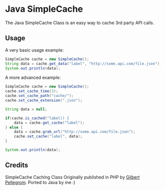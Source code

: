 # Java SimpleCache

The Java SimpleCache Class is an easy way to cache 3rd party API calls.

## Usage

A very basic usage example:

```java
SimpleCache cache = new SimpleCache();
String data = cache.get_data("label", "http://some.api.com/file.json");
System.out.println(data);
```

A more advanced example:

```java
SimpleCache cache = new SimpleCache();
cache.set_cache_time(3);
cache.set_cache_path("cache/");	
cache.set_cache_extension(".json");

String data = null;

if(cache.is_cached("label)) {
    data = cache.get_cache("label");
} else {
    data = cache.grab_url("http://some.api.com/file.json");
    cache.set_cache("label", data);
}

System.out.println(data);
```

## Credits

SimpleCache Caching Class Originally published in PHP by [Gilbert Pellegrom](https://github.com/gilbitron/PHP-SimpleCache). Ported to Java by me :)
